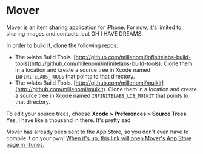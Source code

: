 # Mover

Mover is an item sharing application for iPhone. For now, it's limited to sharing images and contacts, but OH I HAVE DREAMS.

In order to build it, clone the following repos:

 - The ∞labs Build Tools. [http://github.com/millenomi/infinitelabs-build-tools](http://github.com/millenomi/infinitelabs-build-tools). Clone them in a location and create a source tree in Xcode named `INFINITELABS_TOOLS` that points to that directory.
 - The ∞labs Build Tools. [http://github.com/millenomi/muikit](http://github.com/millenomi/muikit). Clone them in a location and create a source tree in Xcode named `INFINITELABS_LIB_MUIKIT` that points to that directory.

To edit your source trees, choose **Xcode &gt; Preferences &gt; Source Trees**. Yes, I have like a thousand in there. It's pretty sad.

Mover has already been sent to the App Store, so you don't even have to compile it on your own! [When it's up, this link will open Mover's App Store page in iTunes.](http://itunes.com/app/mover)
